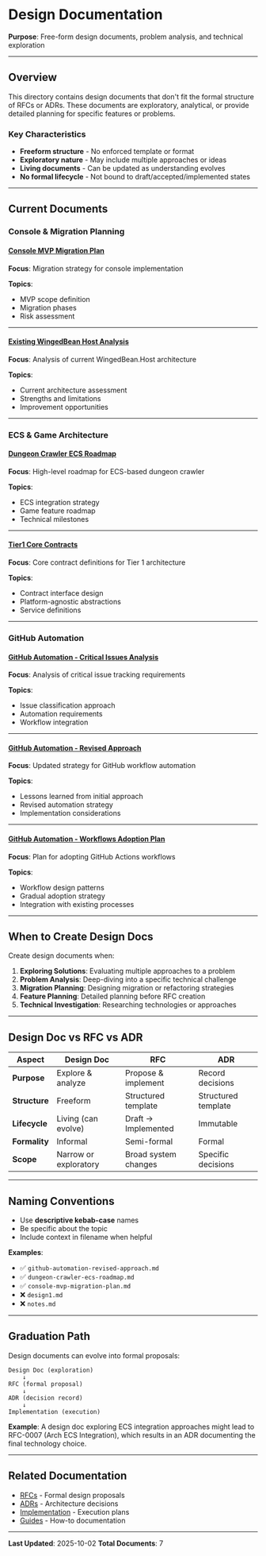 # Design Documentation

**Purpose**: Free-form design documents, problem analysis, and technical exploration

---

## Overview

This directory contains design documents that don't fit the formal structure of RFCs or ADRs. These documents are exploratory, analytical, or provide detailed planning for specific features or problems.

### Key Characteristics
- **Freeform structure** - No enforced template or format
- **Exploratory nature** - May include multiple approaches or ideas
- **Living documents** - Can be updated as understanding evolves
- **No formal lifecycle** - Not bound to draft/accepted/implemented states

---

## Current Documents

### Console & Migration Planning

#### [Console MVP Migration Plan](./console-mvp-migration-plan.md)
**Focus**: Migration strategy for console implementation

**Topics**:
- MVP scope definition
- Migration phases
- Risk assessment

---

#### [Existing WingedBean Host Analysis](./existing-wingedbean-host-analysis.md)
**Focus**: Analysis of current WingedBean.Host architecture

**Topics**:
- Current architecture assessment
- Strengths and limitations
- Improvement opportunities

---

### ECS & Game Architecture

#### [Dungeon Crawler ECS Roadmap](./dungeon-crawler-ecs-roadmap.md)
**Focus**: High-level roadmap for ECS-based dungeon crawler

**Topics**:
- ECS integration strategy
- Game feature roadmap
- Technical milestones

---

#### [Tier1 Core Contracts](./tier1-core-contracts.md)
**Focus**: Core contract definitions for Tier 1 architecture

**Topics**:
- Contract interface design
- Platform-agnostic abstractions
- Service definitions

---

### GitHub Automation

#### [GitHub Automation - Critical Issues Analysis](./github-automation-critical-issues-analysis.md)
**Focus**: Analysis of critical issue tracking requirements

**Topics**:
- Issue classification approach
- Automation requirements
- Workflow integration

---

#### [GitHub Automation - Revised Approach](./github-automation-revised-approach.md)
**Focus**: Updated strategy for GitHub workflow automation

**Topics**:
- Lessons learned from initial approach
- Revised automation strategy
- Implementation considerations

---

#### [GitHub Automation - Workflows Adoption Plan](./github-automation-workflows-adoption-plan.md)
**Focus**: Plan for adopting GitHub Actions workflows

**Topics**:
- Workflow design patterns
- Gradual adoption strategy
- Integration with existing processes

---

## When to Create Design Docs

Create design documents when:

1. **Exploring Solutions**: Evaluating multiple approaches to a problem
2. **Problem Analysis**: Deep-diving into a specific technical challenge
3. **Migration Planning**: Designing migration or refactoring strategies
4. **Feature Planning**: Detailed planning before RFC creation
5. **Technical Investigation**: Researching technologies or approaches

---

## Design Doc vs RFC vs ADR

| Aspect | Design Doc | RFC | ADR |
|--------|------------|-----|-----|
| **Purpose** | Explore & analyze | Propose & implement | Record decisions |
| **Structure** | Freeform | Structured template | Structured template |
| **Lifecycle** | Living (can evolve) | Draft → Implemented | Immutable |
| **Formality** | Informal | Semi-formal | Formal |
| **Scope** | Narrow or exploratory | Broad system changes | Specific decisions |

---

## Naming Conventions

- Use **descriptive kebab-case** names
- Be specific about the topic
- Include context in filename when helpful

**Examples**:
- ✅ `github-automation-revised-approach.md`
- ✅ `dungeon-crawler-ecs-roadmap.md`
- ✅ `console-mvp-migration-plan.md`
- ❌ `design1.md`
- ❌ `notes.md`

---

## Graduation Path

Design documents can evolve into formal proposals:

```
Design Doc (exploration)
    ↓
RFC (formal proposal)
    ↓
ADR (decision record)
    ↓
Implementation (execution)
```

**Example**: A design doc exploring ECS integration approaches might lead to RFC-0007 (Arch ECS Integration), which results in an ADR documenting the final technology choice.

---

## Related Documentation

- [RFCs](../rfcs/) - Formal design proposals
- [ADRs](../adr/) - Architecture decisions
- [Implementation](../implementation/) - Execution plans
- [Guides](../guides/) - How-to documentation

---

**Last Updated**: 2025-10-02
**Total Documents**: 7
